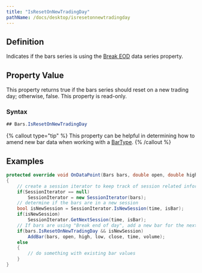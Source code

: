 ```yaml
---
title: "IsResetOnNewTradingDay"
pathName: /docs/desktop/isresetonnewtradingday
---
```


## Definition

Indicates if the bars series is using the [Break EOD](/docs/desktop/break_at_eod) data series property.

## Property Value

This property returns true if the bars series should reset on a new trading day; otherwise, false. This property is read-only.

### Syntax

```csharp
## Bars.IsResetOnNewTradingDay
```

{% callout type="tip" %}
This property can be helpful in determining how to amend new bar data when working with a [BarType](/docs/desktop/bars_type).
{% /callout %}

## Examples

```csharp
protected override void OnDataPoint(Bars bars, double open, double high, double low, double close, DateTime time, long volume, bool isBar, double bid, double ask)
{
    // create a session iterator to keep track of session related information
    if(SessionIterator == null)
        SessionIterator = new SessionIterator(bars);
    // determine if the bars are in a new session
    bool isNewSession = SessionIterator.IsNewSession(time, isBar);
    if(isNewSession)
        SessionIterator.GetNextSession(time, isBar);
    // If bars are using "Break end of day", add a new bar for the next session
    if(bars.IsResetOnNewTradingDay && isNewSession)
        AddBar(bars, open, high, low, close, time, volume);
    else
    {
        // do something with existing bar values
    }
}
```
